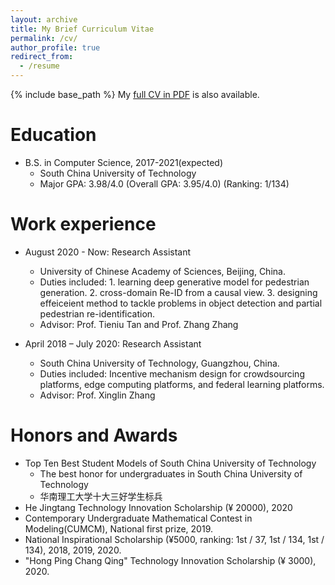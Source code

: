 ```yaml
---
layout: archive
title: My Brief Curriculum Vitae
permalink: /cv/
author_profile: true
redirect_from:
  - /resume
---
```


{% include base_path %}
My <a href="https://yfZhangCs.github.io/files/Curriculum_Vitae.pdf" target="_blank">full CV in PDF</a> is also available.

Education
======
* B.S. in Computer Science, 2017-2021(expected)
  * South China University of Technology
  * Major GPA: 3.98/4.0 (Overall GPA: 3.95/4.0) (Ranking: 1/134)

Work experience
======


* August 2020 - Now: Research Assistant
  * University of Chinese Academy of Sciences, Beijing, China.
  * Duties included: 1. learning deep generative model for pedestrian generation. 2. cross-domain Re-ID from a causal view. 3. designing effeiceient method to tackle problems in object detection and partial pedestrian re-identification.
  * Advisor: Prof. Tieniu Tan and Prof. Zhang Zhang

* April 2018 – July 2020: Research Assistant
  * South China University of Technology, Guangzhou, China.
  * Duties included: Incentive mechanism design for crowdsourcing platforms, edge computing platforms, and federal learning platforms.
  * Advisor: Prof. Xinglin Zhang

  
Honors and Awards
======

* Top Ten Best Student Models of South China University of Technology
  * The best honor for undergraduates in South China University of Technology
  * 华南理工大学十大三好学生标兵
* He Jingtang Technology Innovation Scholarship (¥ 20000), 2020
* Contemporary Undergraduate Mathematical Contest in Modeling(CUMCM), National first prize, 2019.
* National Inspirational Scholarship (¥5000, ranking: 1st / 37, 1st / 134, 1st / 134), 2018, 2019, 2020.
* "Hong Ping Chang Qing" Technology Innovation Scholarship (¥ 3000), 2020.
